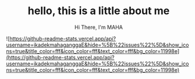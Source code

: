 <h1 align='center'>hello, this is a little about me</h1>
<p align='center'>Hi There, I'm MAHA </p>

![https://github-readme-stats.vercel.app/api?username=ikadekmahaganggaE&hide=%5B%22issues%22%5D&show_icons=true&title_color=fff&icon_color=fff&text_color=fff&bg_color=11998e](https://github-readme-stats.vercel.app/api?username=ikadekmahaganggaE&hide=%5B%22issues%22%5D&show_icons=true&title_color=fff&icon_color=fff&text_color=fff&bg_color=11998e)
